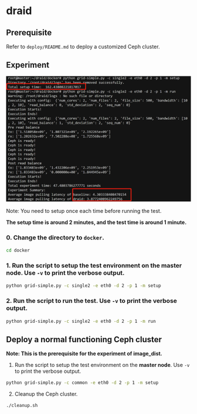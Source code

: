 # draid

## Prerequisite

Refer to `deploy/README.md` to deploy a customized Ceph cluster.

## Experiment

![Experiment](images/result.png)

Note: You need to setup once each time before running the test.

**The setup time is around 2 minutes, and the test time is around 1 minute.**

### 0. Change the directory to `docker`.

```bash
cd docker
```

### 1. Run the script to setup the test environment on the **master node**. Use `-v` to print the verbose output.

```bash
python grid-simple.py -c single2 -e eth0 -d 2 -p 1 -m setup
```

### 2. Run the script to run the test. Use `-v` to print the verbose output.

```bash
python grid-simple.py -c single2 -e eth0 -d 2 -p 1 -m run
```

## Deploy a normal functioning Ceph cluster

**Note: This is the prerequisite for the experiment of image_dist.**
1. Run the script to setup the test environment on the **master node**. Use `-v` to print the verbose output.
```bash
python grid-simple.py -c common -e eth0 -d 2 -p 1 -m setup
```

2. Cleanup the Ceph cluster.
```bash
./cleanup.sh
```


